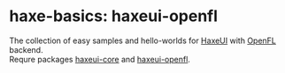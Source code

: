 haxe-basics: haxeui-openfl
=========================

The collection of easy samples and hello-worlds for [HaxeUI](https://github.com/haxeui/haxeui-core) with [OpenFL](https://github.com/openfl/openfl) backend.<br/>
Requre packages [haxeui-core](https://github.com/haxeui/haxeui-core) and [haxeui-openfl](https://github.com/haxeui/haxeui-openfl).
